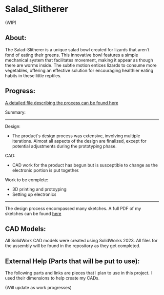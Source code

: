 # Salad_Slitherer
(WIP)

## About:
The Salad-Slitherer is a unique salad bowl created for lizards that aren’t fond of eating their greens. This innovative bowl features a simple mechanical system that facilitates movement, making it appear as though there are worms inside. The subtle motion entices lizards to consume more vegetables, offering an effective solution for encouraging healthier eating habits in these little reptiles.

## Progress:
 [A detailed file describing the process can be found here](Progress.md)

 Summary:
_________________

 Design: 
 - The product's design process was extensive, involving multiple iterations. Almost all aspects of the design are finalized, except for potential adjustments during the prototyping phase.

CAD:
- CAD work for the product has begun but is susceptible to change as the electronic portion is put together.

Work to be complete:
- 3D printing and protoyping
- Setting up electronics

____________________

The design process encompassed many sketches. A full PDF of my sketches can be found [here](Salad_Slitherer_Sketches.pdf)

## CAD Models:
All SolidWork CAD models were created using SolidWorks 2023. All files for the assembly will be found in the repository as they get completed.

## External Help (Parts that will be put to use):

The following parts and links are pieces that I plan to use in this project. I used their dimensions to help create my CADs.

(Will update as work progresses)

